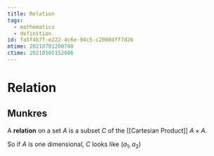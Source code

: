 ```yaml
---
title: Relation
tags:
  - mathematics
  - definition
id: fa5f4b7f-e222-4c6e-94c5-c2008dff7d26
mtime: 20210701200740
ctime: 20210505152606
---
```


# Relation

## Munkres

A **relation** on a set $A$ is a subset $C$ of the [[Cartesian Product]] $A \times A$.

So if $A$ is one dimensional, $C$ looks like $(a_1, a_2)$
